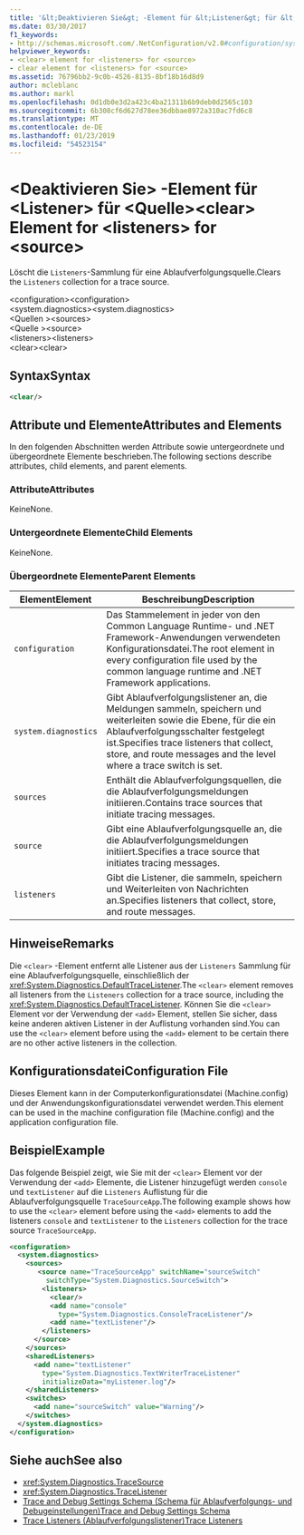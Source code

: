 ```yaml
---
title: '&lt;Deaktivieren Sie&gt; -Element für &lt;Listener&gt; für &lt;Quelle&gt;'
ms.date: 03/30/2017
f1_keywords:
- http://schemas.microsoft.com/.NetConfiguration/v2.0#configuration/system.diagnostics/sources/source/listeners/clear
helpviewer_keywords:
- <clear> element for <listeners> for <source>
- clear element for <listeners> for <source>
ms.assetid: 76796bb2-9c0b-4526-8135-8bf18b16d8d9
author: mcleblanc
ms.author: markl
ms.openlocfilehash: 0d1db0e3d2a423c4ba21311b6b9deb0d2565c103
ms.sourcegitcommit: 6b308cf6d627d78ee36dbbae8972a310ac7fd6c8
ms.translationtype: MT
ms.contentlocale: de-DE
ms.lasthandoff: 01/23/2019
ms.locfileid: "54523154"
---
```

# <a name="ltcleargt-element-for-ltlistenersgt-for-ltsourcegt"></a><span data-ttu-id="5e189-102">&lt;Deaktivieren Sie&gt; -Element für &lt;Listener&gt; für &lt;Quelle&gt;</span><span class="sxs-lookup"><span data-stu-id="5e189-102">&lt;clear&gt; Element for &lt;listeners&gt; for &lt;source&gt;</span></span>
<span data-ttu-id="5e189-103">Löscht die `Listeners`-Sammlung für eine Ablaufverfolgungsquelle.</span><span class="sxs-lookup"><span data-stu-id="5e189-103">Clears the `Listeners` collection for a trace source.</span></span>  
  
 <span data-ttu-id="5e189-104">\<configuration></span><span class="sxs-lookup"><span data-stu-id="5e189-104">\<configuration></span></span>  
<span data-ttu-id="5e189-105">\<system.diagnostics></span><span class="sxs-lookup"><span data-stu-id="5e189-105">\<system.diagnostics></span></span>  
<span data-ttu-id="5e189-106">\<Quellen ></span><span class="sxs-lookup"><span data-stu-id="5e189-106">\<sources></span></span>  
<span data-ttu-id="5e189-107">\<Quelle ></span><span class="sxs-lookup"><span data-stu-id="5e189-107">\<source></span></span>  
<span data-ttu-id="5e189-108">\<listeners></span><span class="sxs-lookup"><span data-stu-id="5e189-108">\<listeners></span></span>  
<span data-ttu-id="5e189-109">\<clear></span><span class="sxs-lookup"><span data-stu-id="5e189-109">\<clear></span></span>  
  
## <a name="syntax"></a><span data-ttu-id="5e189-110">Syntax</span><span class="sxs-lookup"><span data-stu-id="5e189-110">Syntax</span></span>  
  
```xml  
<clear/>  
```  
  
## <a name="attributes-and-elements"></a><span data-ttu-id="5e189-111">Attribute und Elemente</span><span class="sxs-lookup"><span data-stu-id="5e189-111">Attributes and Elements</span></span>  
 <span data-ttu-id="5e189-112">In den folgenden Abschnitten werden Attribute sowie untergeordnete und übergeordnete Elemente beschrieben.</span><span class="sxs-lookup"><span data-stu-id="5e189-112">The following sections describe attributes, child elements, and parent elements.</span></span>  
  
### <a name="attributes"></a><span data-ttu-id="5e189-113">Attribute</span><span class="sxs-lookup"><span data-stu-id="5e189-113">Attributes</span></span>  
 <span data-ttu-id="5e189-114">Keine</span><span class="sxs-lookup"><span data-stu-id="5e189-114">None.</span></span>  
  
### <a name="child-elements"></a><span data-ttu-id="5e189-115">Untergeordnete Elemente</span><span class="sxs-lookup"><span data-stu-id="5e189-115">Child Elements</span></span>  
 <span data-ttu-id="5e189-116">Keine</span><span class="sxs-lookup"><span data-stu-id="5e189-116">None.</span></span>  
  
### <a name="parent-elements"></a><span data-ttu-id="5e189-117">Übergeordnete Elemente</span><span class="sxs-lookup"><span data-stu-id="5e189-117">Parent Elements</span></span>  
  
|<span data-ttu-id="5e189-118">Element</span><span class="sxs-lookup"><span data-stu-id="5e189-118">Element</span></span>|<span data-ttu-id="5e189-119">Beschreibung</span><span class="sxs-lookup"><span data-stu-id="5e189-119">Description</span></span>|  
|-------------|-----------------|  
|`configuration`|<span data-ttu-id="5e189-120">Das Stammelement in jeder von den Common Language Runtime- und .NET Framework-Anwendungen verwendeten Konfigurationsdatei.</span><span class="sxs-lookup"><span data-stu-id="5e189-120">The root element in every configuration file used by the common language runtime and .NET Framework applications.</span></span>|  
|`system.diagnostics`|<span data-ttu-id="5e189-121">Gibt Ablaufverfolgungslistener an, die Meldungen sammeln, speichern und weiterleiten sowie die Ebene, für die ein Ablaufverfolgungsschalter festgelegt ist.</span><span class="sxs-lookup"><span data-stu-id="5e189-121">Specifies trace listeners that collect, store, and route messages and the level where a trace switch is set.</span></span>|  
|`sources`|<span data-ttu-id="5e189-122">Enthält die Ablaufverfolgungsquellen, die die Ablaufverfolgungsmeldungen initiieren.</span><span class="sxs-lookup"><span data-stu-id="5e189-122">Contains trace sources that initiate tracing messages.</span></span>|  
|`source`|<span data-ttu-id="5e189-123">Gibt eine Ablaufverfolgungsquelle an, die die Ablaufverfolgungsmeldungen initiiert.</span><span class="sxs-lookup"><span data-stu-id="5e189-123">Specifies a trace source that initiates tracing messages.</span></span>|  
|`listeners`|<span data-ttu-id="5e189-124">Gibt die Listener, die sammeln, speichern und Weiterleiten von Nachrichten an.</span><span class="sxs-lookup"><span data-stu-id="5e189-124">Specifies listeners that collect, store, and route messages.</span></span>|  
  
## <a name="remarks"></a><span data-ttu-id="5e189-125">Hinweise</span><span class="sxs-lookup"><span data-stu-id="5e189-125">Remarks</span></span>  
 <span data-ttu-id="5e189-126">Die `<clear>` -Element entfernt alle Listener aus der `Listeners` Sammlung für eine Ablaufverfolgungsquelle, einschließlich der <xref:System.Diagnostics.DefaultTraceListener>.</span><span class="sxs-lookup"><span data-stu-id="5e189-126">The `<clear>` element removes all listeners from the `Listeners` collection for a trace source, including the <xref:System.Diagnostics.DefaultTraceListener>.</span></span> <span data-ttu-id="5e189-127">Können Sie die `<clear>` Element vor der Verwendung der `<add>` Element, stellen Sie sicher, dass keine anderen aktiven Listener in der Auflistung vorhanden sind.</span><span class="sxs-lookup"><span data-stu-id="5e189-127">You can use the `<clear>` element before using the `<add>` element to be certain there are no other active listeners in the collection.</span></span>  
  
## <a name="configuration-file"></a><span data-ttu-id="5e189-128">Konfigurationsdatei</span><span class="sxs-lookup"><span data-stu-id="5e189-128">Configuration File</span></span>  
 <span data-ttu-id="5e189-129">Dieses Element kann in der Computerkonfigurationsdatei (Machine.config) und der Anwendungskonfigurationsdatei verwendet werden.</span><span class="sxs-lookup"><span data-stu-id="5e189-129">This element can be used in the machine configuration file (Machine.config) and the application configuration file.</span></span>  
  
## <a name="example"></a><span data-ttu-id="5e189-130">Beispiel</span><span class="sxs-lookup"><span data-stu-id="5e189-130">Example</span></span>  
 <span data-ttu-id="5e189-131">Das folgende Beispiel zeigt, wie Sie mit der `<clear>` Element vor der Verwendung der `<add>` Elemente, die Listener hinzugefügt werden `console` und `textListener` auf die `Listeners` Auflistung für die Ablaufverfolgungsquelle `TraceSourceApp`.</span><span class="sxs-lookup"><span data-stu-id="5e189-131">The following example shows how to use the `<clear>` element before using the `<add>` elements to add the listeners `console` and `textListener` to the `Listeners` collection for the trace source `TraceSourceApp`.</span></span>  
  
```xml  
<configuration>  
  <system.diagnostics>  
    <sources>  
       <source name="TraceSourceApp" switchName="sourceSwitch"   
         switchType="System.Diagnostics.SourceSwitch">  
        <listeners>  
          <clear/>  
          <add name="console"   
            type="System.Diagnostics.ConsoleTraceListener"/>  
          <add name="textListener"/>  
        </listeners>  
      </source>  
    </sources>  
    <sharedListeners>  
      <add name="textListener"   
        type="System.Diagnostics.TextWriterTraceListener"   
        initializeData="myListener.log"/>  
    </sharedListeners>  
    <switches>  
      <add name="sourceSwitch" value="Warning"/>  
    </switches>  
  </system.diagnostics>  
</configuration>   
```  
  
## <a name="see-also"></a><span data-ttu-id="5e189-132">Siehe auch</span><span class="sxs-lookup"><span data-stu-id="5e189-132">See also</span></span>
- <xref:System.Diagnostics.TraceSource>
- <xref:System.Diagnostics.TraceListener>
- [<span data-ttu-id="5e189-133">Trace and Debug Settings Schema (Schema für Ablaufverfolgungs- und Debugeinstellungen)</span><span class="sxs-lookup"><span data-stu-id="5e189-133">Trace and Debug Settings Schema</span></span>](../../../../../docs/framework/configure-apps/file-schema/trace-debug/index.md)
- [<span data-ttu-id="5e189-134">Trace Listeners (Ablaufverfolgungslistener)</span><span class="sxs-lookup"><span data-stu-id="5e189-134">Trace Listeners</span></span>](../../../../../docs/framework/debug-trace-profile/trace-listeners.md)
